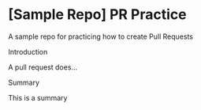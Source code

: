 # [Sample Repo] PR Practice
A sample repo for practicing how to create Pull Requests

Introduction

A pull request does...

Summary

This is a summary